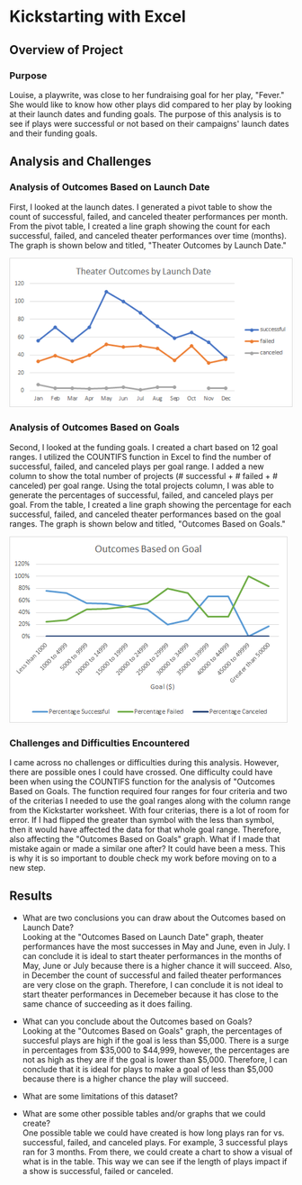 # Kickstarting with Excel

## Overview of Project

### Purpose
Louise, a playwrite, was close to her fundraising goal for her play, "Fever." She would like to know how other plays did compared to her play by looking at their launch dates and funding goals. The purpose of this analysis is to see if plays were successful or not based on their campaigns' launch dates and their funding goals. 

## Analysis and Challenges

### Analysis of Outcomes Based on Launch Date
First, I looked at the launch dates. I generated a pivot table to show the count of successful, failed, and canceled theater performances per month. From the pivot table, I created a line graph showing the count for each successful, failed, and canceled theater performances over time (months). The graph is shown below and titled, "Theater Outcomes by Launch Date."

![Outcomes Based on Launch Date](Images/Theater_Outcomes_vs_Launch.png)

### Analysis of Outcomes Based on Goals
Second, I looked at the funding goals. I created a chart based on 12 goal ranges. I utilized the COUNTIFS function in Excel to find the number of successful, failed, and canceled plays per goal range. I added a new column to show the total number of projects (# successful + # failed + # canceled) per goal range. Using the total projects column, I was able to generate the percentages of successful, failed, and canceled plays per goal. From the table, I created a line graph showing the percentage for each successful, failed, and canceled theater performances based on the goal ranges. The graph is shown below and titled, "Outcomes Based on Goals."

![Outcomes Based on Goals](Images/Outcomes_vs_Goals.png)

### Challenges and Difficulties Encountered
I came across no challenges or difficulties during this analysis. However, there are possible ones I could have crossed. One difficulty could have been when using the COUNTIFS function for the analysis of "Outcomes Based on Goals. The function required four ranges for four criteria and two of the criterias I needed to use the goal ranges along with the column range from the Kickstarter worksheet. With four criterias, there is a lot of room for error. If I had flipped the greater than symbol with the less than symbol, then it would have affected the data for that whole goal range. Therefore, also affecting the "Outcomes Based on Goals" graph. What if I made that mistake again or made a similar one after? It could have been a mess. This is why it is so important to double check my work before moving on to a new step. 

## Results

- What are two conclusions you can draw about the Outcomes based on Launch Date?\
  Looking at the "Outcomes Based on Launch Date" graph, theater performances have the most successes in May and June, even in July. I can conclude it is ideal to start theater performances in the months of May, June or July because there is a higher chance it will succeed. Also, in December the count of successful and failed theater performances are very close on the graph. Therefore, I can conclude it is not ideal to start theater performances in Decemeber because it has close to the same chance of succeeding as it does failing.

- What can you conclude about the Outcomes based on Goals?\
  Looking at the "Outcomes Based on Goals" graph, the percentages of succesful plays are high if the goal is less than $5,000. There is a surge in percentages from $35,000 to $44,999, however, the percentages are not as high as they are if the goal is lower than $5,000. Therefore, I can conclude that it is ideal for plays to make a goal of less than $5,000 because there is a higher chance the play will succeed.
  
- What are some limitations of this dataset?

- What are some other possible tables and/or graphs that we could create?\
  One possible table we could have created is how long plays ran for vs. successful, failed, and canceled plays. For example, 3 successful plays ran for 3 months. From there, we could create a chart to show a visual of what is in the table. This way we can see if the length of plays impact if a show is successful, failed or canceled.
